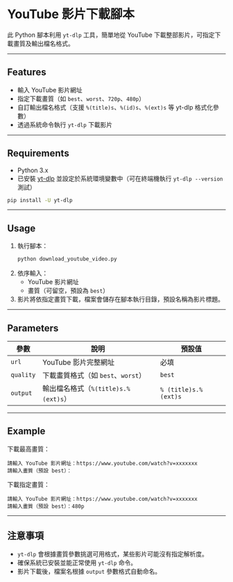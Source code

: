 # YouTube 影片下載腳本

此 Python 腳本利用 `yt-dlp` 工具，簡單地從 YouTube 下載整部影片，可指定下載畫質及輸出檔名格式。

---

## Features

- 輸入 YouTube 影片網址
- 指定下載畫質（如 `best`、`worst`、`720p`、`480p`）
- 自訂輸出檔名格式（支援 `%(title)s`、`%(id)s`、`%(ext)s` 等 yt-dlp 格式化參數）
- 透過系統命令執行 `yt-dlp` 下載影片

---

## Requirements

- Python 3.x
- 已安裝 [yt-dlp](https://github.com/yt-dlp/yt-dlp) 並設定於系統環境變數中（可在終端機執行 `yt-dlp --version` 測試）

```bash
pip install -U yt-dlp
```

---

## Usage

1. 執行腳本：
   ```bash
   python download_youtube_video.py
   ```
2. 依序輸入：
   -  YouTube 影片網址
   -  畫質（可留空，預設為 `best`）
3. 影片將依指定畫質下載，檔案會儲存在腳本執行目錄，預設名稱為影片標題。

---

## Parameters

| 參數        | 說明                          | 預設值                  |
| --------- | --------------------------- | -------------------- |
| `url`     | YouTube 影片完整網址              | 必填                   |
| `quality` | 下載畫質格式（如 `best`、`worst`）    | `best`               |
| `output`  | 輸出檔名格式（`%(title)s.%(ext)s`） | `% (title)s.%(ext)s` |

---

## Example

下載最高畫質：

```
請輸入 YouTube 影片網址：https://www.youtube.com/watch?v=xxxxxxx
請輸入畫質（預設 best）： 
```

下載指定畫質：

```
請輸入 YouTube 影片網址：https://www.youtube.com/watch?v=xxxxxxx
請輸入畫質（預設 best）：480p
```

---

## 注意事項

- `yt-dlp` 會根據畫質參數挑選可用格式，某些影片可能沒有指定解析度。
- 確保系統已安裝並能正常使用 `yt-dlp` 命令。
- 影片下載後，檔案名根據 `output` 參數格式自動命名。
